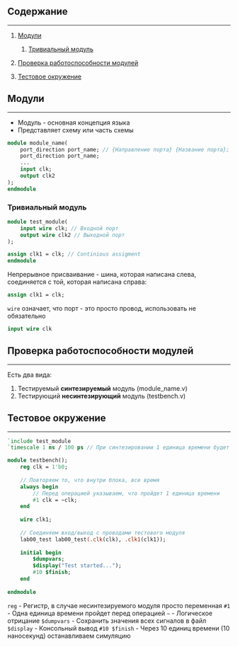 ## Содержание 
*** 
1. [Модули](#модули) 
	1. [Тривиальный модуль](#тривиальный-модуль)
   
2. [Проверка работоспособности модулей](#проверка-работоспособности-модулей)
3. [Тестовое окружение](#тестовое-окружение)
## Модули
***
- Модуль - основная концепция языка
- Представляет схему или часть схемы

```Systemverilog
module module_name(
	port_direction port_name; // {Направление порта} {Название порта};
	port_direction port_name;
	...
	input clk;
	output clk2
);
endmodule
```

### Тривиальный модуль

``` Systemverilog
module test_module(
	input wire clk; // Входной порт
	output wire clk2 // Выходной порт
);

assign clk1 = clk; // Continious assigment
endmodule
```

Непрерывное присваивание - шина, которая написана слева, соединяется с той, которая написана справа:
```Systemverilog
assign clk1 = clk;
```

`wire`  означает, что порт - это просто провод, использовать не обязательно
```Systemverilog
input wire clk
```


## Проверка работоспособности модулей
***

Есть два вида:
1. Тестируемый **синтезируемый** модуль (module_name.v)
2. Тестирующий **несинтезирующий** модуль (testbench.v)

## Тестовое окружение
***
``` SystemVerilog
`include test_module
`timescale 1 ns / 100 ps // При синтезировании 1 единица времени будет 1 наносек

module testbench();  
    reg clk = 1'b0;  
    
	// Повторяем то, что внутри блока, все время
    always begin  
	    // Перед операцией указываем, что пройдет 1 единица времени
        #1 clk = ~clk;  
    end
      
    wire clk1;  
    
    // Соединяем вход/выход с проводами тестового модуля
    lab00_test lab00_test(.clk(clk), .clk1(clk1)); 
  
    initial begin  
        $dumpvars;  
        $display("Test started...");  
        #10 $finish;  
    end  
  
endmodule

```

`reg` - Регистр, в случае несинтезируемого модуля просто переменная 
`#1` - Одна единица времени пройдет перед операцией
`~` - Логическое отрицание
`$dumpvars` - Сохранить значения всех сигналов в файл
`$display` - Консольный вывод
`#10 $finish` - Через 10 единиц времени (10 наносекунд) останавливаем симуляцию
